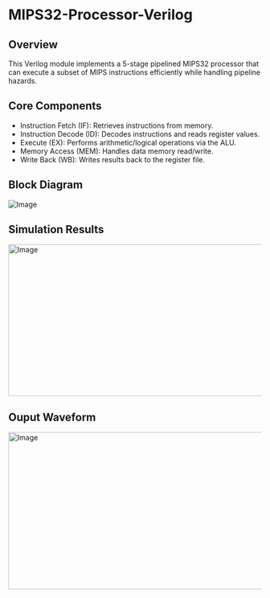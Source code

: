 # MIPS32-Processor-Verilog

## Overview
This Verilog module implements a 5-stage pipelined MIPS32 processor that can execute a subset of MIPS instructions efficiently while handling pipeline hazards.

##  Core Components
- Instruction Fetch (IF): Retrieves instructions from memory.
- Instruction Decode (ID): Decodes instructions and reads register values.
- Execute (EX): Performs arithmetic/logical operations via the ALU.
- Memory Access (MEM): Handles data memory read/write.
- Write Back (WB): Writes results back to the register file.

## Block Diagram
![Image](https://github.com/user-attachments/assets/5381e222-8cc4-4ed0-bad5-1f6448ec2d54)

## Simulation Results
<img width="1031" height="302" alt="Image" src="https://github.com/user-attachments/assets/87291aee-d3bf-4698-90e0-824440d64986" />

## Ouput Waveform
<img width="1152" height="313" alt="Image" src="https://github.com/user-attachments/assets/229a6d24-bc69-47a9-93dc-620c4b0b18fe" />
